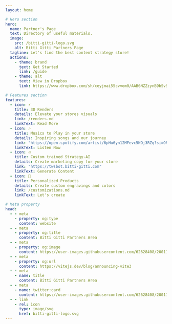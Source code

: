 ```yaml
---
layout: home

# Hero section
hero:
  name: Partner's Page
  text: Directory of useful materials.
  image:
    src: /bitti-gitti-logo.svg
    alt: Bitti Gitti Partners Page
  tagline: Let's find the best content strategy store! 
  actions:
    - theme: brand
      text: Get Started
      link: /guide
    - theme: alt
      text: View in Dropbox
      link: https://www.dropbox.com/sh/ceyjmai55cvvom0/AAB6NZZzynB9bSv9NbgU6pHZa

# Features section
features:
  - icon: ⚡️
    title: 3D Renders
    details: Elevate your stores visuals
    link: /renders.md
    linkText: Read More
  - icon: 🎶
    title: Musics to Play in your store
    details: Inspiring songs and our journey
    link: "https://open.spotify.com/artist/6pHu6yn12MFevc5KOj3RZq?si=ORmmYi3ES2Csi74ovxD7qA"
    linkText: Listen Now
  - icon: 🔥
    title: Custom trained Strategy-AI
    details: Create marketing copy for your store
    link: "https://twsbot.bitti-gitti.com"
    linkText: Generate Content
  - icon: 🎀
    title: Personalized Products
    details: Create custom engravings and colors
    link: /customizations.md
    linkText: Let's create

# Meta property
head:
  - - meta
    - property: og:type
      content: website
  - - meta
    - property: og:title
      content: Bitti Gitti Partners Area
  - - meta
    - property: og:image
      content: https://user-images.githubusercontent.com/62628408/200117602-4b274d14-b1b2-4f61-8dcd-9f9482c677a0.png
  - - meta
    - property: og:url
      content: https://vitejs.dev/blog/announcing-vite3
  - - meta
    - name: title
      content: Bitti Gitti Partners Area
  - - meta
    - name: twitter:card
      content: https://user-images.githubusercontent.com/62628408/200117602-4b274d14-b1b2-4f61-8dcd-9f9482c677a0.png
  - - link
    - rel: icon
      type: image/svg
      href: bitti-gitti-logo.svg
---
```


